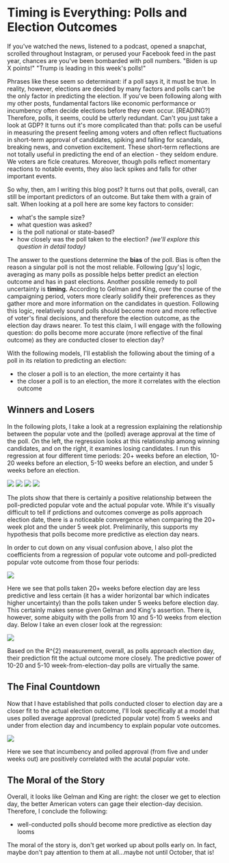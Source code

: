 # Timing is Everything: Polls and Election Outcomes  
If you've watched the news, listened to a podcast, opened a snapchat, scrolled throughout Instagram, or perused your Facebook feed in the past year, chances are you've been bombarded with poll numbers. "Biden is up X points!" "Trump is leading in this week's polls!" 

Phrases like these seem so determinant: if a poll says it, it must be true. In reality, however, elections are decided by many factors and polls can't be the only factor in predicting the election. If you've been following along with my other posts, fundamental factors like economic performance or incumbency often decide elections before they even occur. [READING?] Therefore, polls, it seems, could be utterly redundant. Can't you just take a look at GDP? It turns out it's more complicated than that: polls can be useful in measuring the present feeling among voters and often reflect fluctuations in short-term approval of candidates, spiking and falling for scandals, breaking news, and convetion excitement. These short-term reflections are not totally useful in predicting the end of an election - they seldom endure. We voters are ficle creatures. Moreover, though polls reflect momentary reactions to notable events, they also lack spikes and falls for other important events. 

So why, then, am I writing this blog post? It turns out that polls, overall, can still be important predictors of an outcome. But take them with a grain of salt. When looking at a poll here are some key factors to consider: 
- what's the sample size?
- what question was asked?
- is the poll national or state-based?
- how closely was the poll taken to the election? *(we'll explore this question in detail today)*

The answer to the questions determine the **bias** of the poll. Bias is often the reason a singular poll is not the most reliable. Following [guy's] logic, averaging as many polls as possible helps better predict an election outcome and has in past elections. Another possible remedy to poll uncertainty is **timing.** According to Gelman and King, over the course of the campaigning period, voters more clearly solidify their preferences as they gather more and more information on the candidates in question. Following this logic, reelatively sound polls should become more and more reflective of voter's final decisions, and therefore the election outcome, as the election day draws nearer. To test this claim, I will engage with the following question: do polls become more accurate (more reflective of the final outcome) as they are conducted closer to election day?

With the following models, I'll establish the following about the timing of a poll in its relation to predicting an election: 
- the closer a poll is to an election, the more certainty it has 
- the closer a poll is to an election, the more it correlates with the election outcome 

## Winners and Losers 
In the following plots, I take a look at a regression explaining the relationship between the popular vote and the (polled) average approval at the time of the poll. On the left, the regression looks at this relationship among winning candidates, and on the right, it examines losing candidates. I run this regression at four different time periods: 20+ weeks before an election, 10-20 weeks before an election, 5-10 weeks before an election, and under 5 weeks before an election. 

![](../images/poll_20w.png)
![](../images/poll_10w.png)
![](../images/poll_5w.png)
![](../images/poll_under5w.png)

The plots show that there is certainly a positive relationship between the poll-predicted popular vote and the actual popular vote. While it's visually difficult to tell if prdictions and outcomes converge as polls approach election date, there is a noticeable convergence when comparing the 20+ week plot and the under 5 week plot. Preliminarily, this supports my hypothesis that polls become more predictive as election day nears. 

In order to cut down on any visual confusion above, I also plot the coefficients from a regression of popular vote outcome and poll-predicted popular vote outcome from those four periods:

![](../images/poll_weeks.png)

Here we see that polls taken 20+ weeks before election day are less predictive and less certain (it has a wider horizontal bar which indicates higher uncertainty) than the polls taken under 5 weeks before election day. This certainly makes sense given Gelman and King's assertion. There is, however, some abiguity with the polls from 10 and 5-10 weeks from election day. Below I take an even closer look at the regression: 

![](../images/poll_week_regression.png)

Based on the R^{2} measurement, overall, as polls approach election day, their prediction fit the actual outcome more closely. The predictive power of 10-20 and 5-10 week-from-election-day polls are virtually the same. 

## The Final Countdown 
Now that I have established that polls conducted closer to election day are a closer fit to the actual election outcome, I'll look specifically at a model that uses polled average approval (predicted popular vote) from 5 weeks and under from election day and incumbency to explain popular vote outcomes. 

![](../images/5_week_regression.png)

Here we see that incumbency and polled approval (from five and under weeks out) are positively correlated with the acutal popular vote.

## The Moral of the Story 
Overall, it looks like Gelman and King are right: the closer we get to election day, the better American voters can gage their election-day decision. Therefore, I conclude the following: 
- well-conducted polls should become more predictive as election day looms 

The moral of the story is, don't get worked up about polls early on. In fact, maybe don't pay attention to them at all...maybe not until October, that is! 
